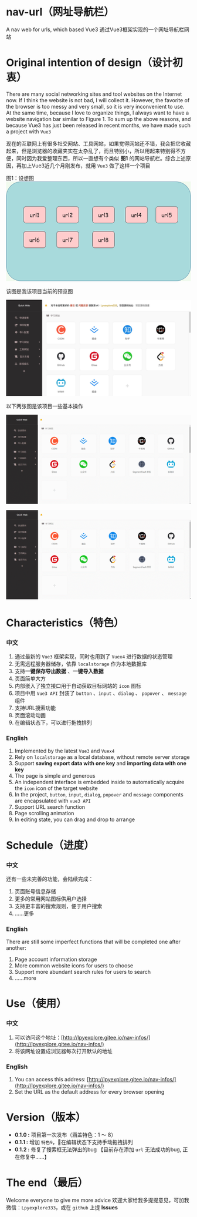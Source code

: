 # nav-url（网址导航栏）
A nav web for urls, which based Vue3
通过Vue3框架实现的一个网址导航栏网站

# Original intention of design（设计初衷）

There are many social networking sites and tool websites on the Internet now. If I think the website is not bad, I will collect it. However, the favorite of the browser is too messy and very small, so it is very inconvenient to use. At the same time, because I love to organize things, I always want to have a website navigation bar similar to Figure 1. To sum up the above reasons, and because Vue3 has just been released in recent months, we have made such a project with `Vue3`

现在的互联网上有很多社交网站、工具网站，如果觉得网站还不错，我会把它收藏起来，但是浏览器的收藏夹实在太杂乱了，而且特别小，所以用起来特别得不方便，同时因为我爱整理东西，所以一直想有个类似 **图1** 的网站导航栏。综合上述原因，再加上Vue3近几个月刚发布，就用 `Vue3` 做了这样一个项目

图1：设想图
![](showImg/origin.png)


该图是我该项目当前的预览图

![](showImg/current1.jpg)

以下两张图是该项目一些基本操作

![](showImg/gif1.gif)

![](showImg/gif2.gif)

# Characteristics（特色）

### 中文

1. 通过最新的 `Vue3` 框架实现，同时也用到了 `Vuex4` 进行数据的状态管理
2. 无需远程服务器储存，依靠 `localstorage` 作为本地数据库
3. 支持**一键保存导出数据** 、**一键导入数据**
4. 页面简单大方
5. 内部嵌入了独立接口用于自动获取目标网站的 `icon` 图标
6. 项目中用 `Vue3 API` 封装了 `button` 、`input` 、`dialog` 、 `popover` 、 `message` 组件 
7. 支持URL搜索功能
8. 页面滚动动画
9. 在编辑状态下，可以进行拖拽排列

### English
1. Implemented by the latest `Vue3` and `Vuex4`
2. Rely on `localstorage` as a local database,  without remote server storage
3. Support **saving export data with one key** and **importing data with one key**
4. The page is simple and generous
5. An independent interface is embedded inside to automatically acquire the `icon` icon of the target website
6. In the project, `button`, `input`, `dialog`, `popover` and `message` components are encapsulated with `vue3 API`
7. Support URL search function
8. Page scrolling animation
9. In editing state, you can drag and drop to arrange

# Schedule（进度）

### 中文

还有一些未完善的功能，会陆续完成：
1. 页面账号信息存储
2. 更多的常用网站图标供用户选择
3. 支持更丰富的搜索规则，便于用户搜索
4. ……更多

### English
There are still some imperfect functions that will be completed one after another:

1. Page account information storage
2. More common website icons for users to choose
3. Support more abundant search rules for users to search
4. ……more

# Use（使用）

### 中文

1. 可以访问这个地址：[http://lpyexplore.gitee.io/nav-infos/](http://lpyexplore.gitee.io/nav-infos/)
2. 将该网址设置成浏览器每次打开默认的地址

### English

1. You can access this address: [http://lpyexplore.gitee.io/nav-infos/](http://lpyexplore.gitee.io/nav-infos/)
2. Set the URL as the default address for every browser opening

# Version（版本）

- **0.1.0 :** 项目第一次发布（涵盖特色：1 ～ 8）
- **0.1.1 :** 增加 `特色9`，在编辑状态下支持手动拖拽排列
- **0.1.2 :** 修复了搜索框无法弹出的bug 【目前存在添加 `url` 无法成功的bug, 正在修复中……】


# The end（最后）

Welcome everyone to give me more advice
欢迎大家给我多提提意见，可加我微信：`Lpyexplore333`，或在 `github` 上提 **Issues**